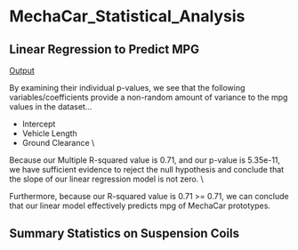 # MechaCar_Statistical_Analysis

## Linear Regression to Predict MPG

[Output](https://github.com/dharlerjr/MechaCar_Statistical_Analysis/blob/main/Images/Output_d1.PNG)


By examining their individual p-values, we see that the following variables/coefficients provide a non-random amount of variance to the mpg values in the dataset...
* Intercept
* Vehicle Length
* Ground Clearance
\\

Because our Multiple R-squared value is 0.71, and our p-value is 5.35e-11, we have sufficient evidence to reject the null hypothesis and conclude that the slope of our linear regression model is not zero.
\\

Furthermore, because our R-squared value is 0.71 >= 0.71, we can conclude that our linear model effectively predicts mpg of MechaCar prototypes.

## Summary Statistics on Suspension Coils
